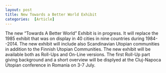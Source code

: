 ```yaml
---
layout: post
title: New Towards a Better World Exhibit
categories:  [Article] 
---
```

The new “Towards A Better World” Exhibit is in progress. It will replace the 1985 exhibit that was on display in 40 cities in nine countries during 1984--2014. The new exhibit will include also Scandinavian Utopian communities in addition to the Finnish Utopian Communities. The new exhibit will be available both as Roll-Ups and On-Line versions. The first Roll-Up part  giving background and a short overview will be displyed at the Cluj-Napoca Utopian conference in Romania on 3-7 July.
